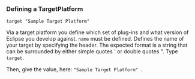 ### <a name="Defining-a-TargetPlatform"></a>Defining a TargetPlatform

```
target "Sample Target Platform" 
```
Via a target platform you define which set of plug-ins and what version of Eclipse you develop against. `name` must be defined. Defines the name of your target by specifying the header. The expected format is a string that can be surrounded by either simple quotes ' or double quotes ".
Type `target`. 

Then, give the value, here: `"Sample Target Platform" `.

